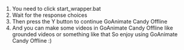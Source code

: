 1. You need to click start_wrapper.bat
2. Wait for the response choices
3. Then press the Y button to continue GoAnimate Candy Offline
4. And you can make some videos in GoAnimate Candy Offline like grounded videos or something like that
So enjoy using GoAnimate Candy Offline :)
